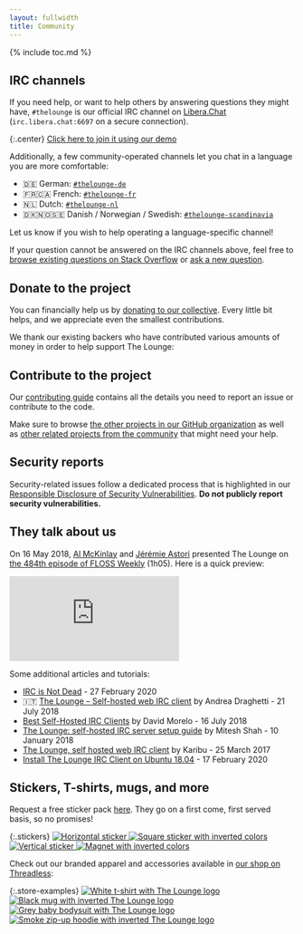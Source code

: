 ```yaml
---
layout: fullwidth
title: Community
---
```


{% include toc.md %}

## IRC channels

If you need help, or want to help others by answering questions they might have, `#thelounge` is our official IRC channel on [Libera.Chat](https://libera.chat/) (`irc.libera.chat:6697` on a secure connection).

{:.center}
[Click here to join it using our demo](https://demo.thelounge.chat/?join=thelounge)

Additionally, a few community-operated channels let you chat in a language you are more comfortable:

- 🇩🇪 German: [`#thelounge-de`](https://demo.thelounge.chat/?join=thelounge-de)
- 🇫🇷🇨🇦 French: [`#thelounge-fr`](https://demo.thelounge.chat/?join=thelounge-fr)
- 🇳🇱 Dutch: [`#thelounge-nl`](https://demo.thelounge.chat/?join=thelounge-nl)
- 🇩🇰🇳🇴🇸🇪 Danish / Norwegian / Swedish: [`#thelounge-scandinavia`](https://demo.thelounge.chat/?join=thelounge-scandinavia)

Let us know if you wish to help operating a language-specific channel!

If your question cannot be answered on the IRC channels above, feel free to [browse existing questions on Stack Overflow](https://stackoverflow.com/questions/tagged/thelounge) or [ask a new question](  https://stackoverflow.com/questions/ask?tags=thelounge).

## Donate to the project

You can financially help us by [donating to our collective](https://opencollective.com/thelounge). Every little bit helps, and we appreciate even the smallest contributions.

We thank our existing backers who have contributed various amounts of money in order to help support The Lounge:

<object class="center-block hidden-xs" type="image/svg+xml" data="https://opencollective.com/thelounge/backers.svg?avatarHeight=50&width=660" width="660"></object>

<object class="center-block visible-xs-block" type="image/svg+xml" data="https://opencollective.com/thelounge/backers.svg?avatarHeight=50&width=280" width="280"></object>

## Contribute to the project

Our [contributing guide](https://github.com/thelounge/thelounge/blob/master/.github/CONTRIBUTING.md) contains all the details you need to report an issue or contribute to the code.

Make sure to browse [the other projects in our GitHub organization](https://github.com/thelounge) as well as [other related projects from the community](https://github.com/topics/thelounge) that might need your help.

## Security reports

Security-related issues follow a dedicated process that is highlighted in our [Responsible Disclosure of Security Vulnerabilities](https://github.com/thelounge/thelounge/blob/master/SECURITY.md). **Do not publicly report security vulnerabilities.**

## They talk about us

On 16 May 2018, [Al McKinlay](https://alistair.mckinlay.me/) and [Jérémie Astori](https://jeremie.astori.fr) presented The Lounge on [the 484th episode of FLOSS Weekly](https://twit.tv/shows/floss-weekly/episodes/484) (1h05). Here is a quick preview:

<div class="video-preview">
  <div class="embed-responsive embed-responsive-16by9">
    <iframe class="embed-responsive-item" src="https://www.youtube-nocookie.com/embed/6IF5-IsNCFw?rel=0&amp;showinfo=0" frameborder="0" allow="autoplay; encrypted-media" allowfullscreen></iframe>
  </div>
</div>

Some additional articles and tutorials:

- [IRC is Not Dead](https://selfhosted.show/13) - 27 February 2020
- 🇮🇹 [The Lounge – Self-hosted web IRC client](https://www.andreadraghetti.it/the-lounge-self-hosted-web-irc-client/) by Andrea Draghetti - 21 July 2018
- [Best Self-Hosted IRC Clients](https://linuxhint.com/best-self-hosted-irc-clients/) by David Morelo - 16 July 2018
- [The Lounge: self-hosted IRC server setup guide](https://computableverse.com/blog/thelounge-self-hosted-irc-server-setup-guide) by Mitesh Shah - 10 January 2018
- [The Lounge, self hosted web IRC client](https://freedif.org/the-lounge-self-hosted-web-irc-client) by Karibu - 25 March 2017
- [Install The Lounge IRC Client on Ubuntu 18.04](https://samirparikh.com/blog/install-thelounge-ubuntu.html) - 17 February 2020

## Stickers, T-shirts, mugs, and more

Request a free sticker pack [here](https://docs.google.com/forms/d/e/1FAIpQLSfv2K0o59Z5y09-ejZlVO8nPerylA8BXZ2tfpV6OJi8wCg2Vw/viewform). They go on a first come, first served basis, so no promises!

{:.stickers}
[
  ![Horizontal sticker](/img/stickers/sticker-horizontal.png)
  ![Square sticker with inverted colors](/img/stickers/sticker-square.png)
  ![Vertical sticker](/img/stickers/sticker-vertical.png)
  ![Magnet with inverted colors](/img/stickers/magnet.png)
](https://docs.google.com/forms/d/e/1FAIpQLSfv2K0o59Z5y09-ejZlVO8nPerylA8BXZ2tfpV6OJi8wCg2Vw/viewform)

Check out our branded apparel and accessories available in [our shop on Threadless](https://thelounge.threadless.com/):

{:.store-examples}
[![White t-shirt with The Lounge logo](/img/store/tshirt-white.jpg)](https://thelounge.threadless.com/designs/logo-bright/mens/t-shirt/triblend?color=heather_white)
[![Black mug with inverted The Lounge logo](/img/store/mug-black.jpg)](https://thelounge.threadless.com/designs/logo-dark/accessories/mug/standard?color=black&size=11oz)
[![Grey baby bodysuit with The Lounge logo](/img/store/bodysuit-grey.jpg)](https://thelounge.threadless.com/designs/logo-bright/kids/baby-longsleeve-bodysuit?color=heather_grey)
[![Smoke zip-up hoodie with inverted The Lounge logo](/img/store/hoodie-smoke.jpg)](https://thelounge.threadless.com/designs/logo-dark/mens/zip-up-hoody/french-terry?color=smoke)
